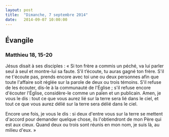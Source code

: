 ```yaml
---
layout: post
title:  "Dimanche, 7 septembre 2014"
date:   2014-09-07 10:00:00
---
```

## Évangile

### Matthieu 18, 15-20

Jésus disait à ses disciples :
« Si ton frère a commis un péché, va lui parler seul à seul et montre-lui sa faute. S’il t’écoute, tu auras gagné ton frère. S'il ne t'écoute pas, prends encore avec toi une ou deux personnes afin que toute l'affaire soit réglée sur la parole de deux ou trois témoins. S'il refuse de les écouter, dis-le à la communauté de l'Église ; s'il refuse encore d'écouter l'Église, considère-le comme un païen et un publicain. Amen, je vous le dis : tout ce que vous aurez lié sur la terre sera lié dans le ciel, et tout ce que vous aurez délié sur la terre sera délié dans le ciel.

Encore une fois, je vous le dis : si deux d'entre vous sur la terre se mettent d'accord pour demander quelque chose, ils l'obtiendront de mon Père qui est aux cieux. Quand deux ou trois sont réunis en mon nom, je suis là, au milieu d'eux. »
